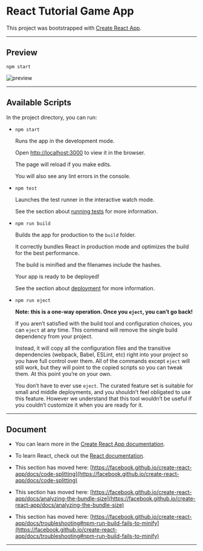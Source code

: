 # React Tutorial Game App
This project was bootstrapped with [Create React App](https://github.com/facebook/create-react-app).

---

## Preview
```
npm start
```

![preview](https://github.com/103style/ReactLearn/tree/master/react-app/screenshot/react_game_preview.gif)


---

## Available Scripts
In the project directory, you can run:

* `npm start`
  
  Runs the app in the development mode.

  Open [http://localhost:3000](http://localhost:3000) to view it in the browser.

  The page will reload if you make edits.
  
  You will also see any lint errors in the console.

* `npm test`

  Launches the test runner in the interactive watch mode.

  See the section about [running tests](https://facebook.github.io/create-react-app/docs/running-tests) for more information.

* `npm run build`

  Builds the app for production to the `build` folder.

  It correctly bundles React in production mode and optimizes the build for the best performance.

  The build is minified and the filenames include the hashes.

  Your app is ready to be deployed!

  See the section about [deployment](https://facebook.github.io/create-react-app/docs/deployment) for more information.

*  `npm run eject`

   **Note: this is a one-way operation. Once you `eject`, you can’t go back!**

   If you aren’t satisfied with the build tool and configuration choices, you can `eject` at any time. This command will remove the single build dependency from your project.

   Instead, it will copy all the configuration files and the transitive dependencies (webpack, Babel, ESLint, etc) right into your project so you have full control over them. All of the commands except `eject` will still work, but they will point to the copied scripts so you can tweak them. At this point you’re on your own.

   You don’t have to ever use `eject`. The curated feature set is suitable for small and middle deployments, and you shouldn’t feel obligated to use this feature. However we understand that this tool wouldn’t be useful if you couldn’t customize it when you are ready for it.


---


## Document

* You can learn more in the [Create React App documentation](https://facebook.github.io/create-react-app/docs/getting-started).

* To learn React, check out the [React documentation](https://reactjs.org/).

* This section has moved here: [https://facebook.github.io/create-react-app/docs/code-splitting](https://facebook.github.io/create-react-app/docs/code-splitting)


* This section has moved here: [https://facebook.github.io/create-react-app/docs/analyzing-the-bundle-size](https://facebook.github.io/create-react-app/docs/analyzing-the-bundle-size)


* This section has moved here: [https://facebook.github.io/create-react-app/docs/troubleshooting#npm-run-build-fails-to-minify](https://facebook.github.io/create-react-app/docs/troubleshooting#npm-run-build-fails-to-minify)

---
